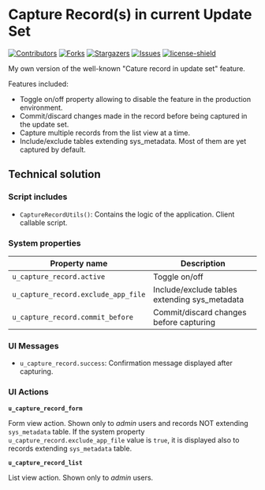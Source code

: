 # Capture Record(s) in current Update Set

[![Contributors][contributors-shield]][contributors-url]
[![Forks][forks-shield]][forks-url]
[![Stargazers][stars-shield]][stars-url]
[![Issues][issues-shield]][issues-url]
[![license-shield]][license-url]

My own version of the well-known "Cature record in update set" feature.

Features included:

- Toggle on/off property allowing to disable the feature in the production environment.
- Commit/discard changes made in the record before being captured in the update set.
- Capture multiple records from the list view at a time.
- Include/exclude tables extending sys_metadata. Most of them are yet captured by default.

## Technical solution

### Script includes

- `CaptureRecordUtils()`: Contains the logic of the application. Client callable script.

### System properties

| Property name | Description |
| ------------- | ----------- |
| `u_capture_record.active` | Toggle on/off |
| `u_capture_record.exclude_app_file` | Include/exclude tables extending sys_metadata |
| `u_capture_record.commit_before` | Commit/discard changes before capturing |

### UI Messages

- `u_capture_record.success`: Confirmation message displayed after capturing.

### UI Actions

**`u_capture_record_form`**

Form view action. Shown only to *admin* users and records NOT extending `sys_metadata` table. If the system property `u_capture_record.exclude_app_file` value is `true`, it is displayed also to records extending `sys_metadata` table.

**`u_capture_record_list`**

List view action. Shown only to *admin* users.


[contributors-shield]: https://img.shields.io/github/contributors/AlexAlvarez092/SN-Capture-Records-Update-Set.svg?style=for-the-badge
[contributors-url]: https://github.com/AlexAlvarez092/SN-Capture-Records-Update-Set/graphs/contributors

[forks-shield]: https://img.shields.io/github/forks/AlexAlvarez092/SN-Capture-Records-Update-Set.svg?style=for-the-badge
[forks-url]: https://github.com/AlexAlvarez092/SN-Capture-Records-Update-Set/network/members

[stars-shield]: https://img.shields.io/github/stars/AlexAlvarez092/SN-Capture-Records-Update-Set.svg?style=for-the-badge
[stars-url]: https://github.com/gAlexAlvarez092/SN-Capture-Records-Update-Set/stargazers

[issues-shield]: https://img.shields.io/github/issues/AlexAlvarez092/SN-Capture-Records-Update-Set.svg?style=for-the-badge
[issues-url]: https://github.com/AlexAlvarez092/SN-Capture-Records-Update-Set/issues

[license-shield]: https://img.shields.io/github/license/AlexAlvarez092/SN-Capture-Records-Update-Set.svg?style=for-the-badge
[license-url]: https://github.com/AlexAlvarez092/SN-Capture-Records-Update-Set/blob/master/LICENSE.txt